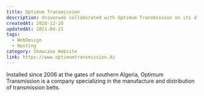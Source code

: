 ```yaml
---
title: Optimum Transmission
description: Univerweb collaborated with Optimum Transmission on its digital presence. We created the website and we provide hosting.
createdAt: 2020-12-20
updatedAt: 2021-04-21
tags:
  - WebDesign
  - Hosting
category: Showcase Website
link: https://www.optimumtransmission.dz
---
```


Installed since 2006 at the gates of southern Algeria, Optimum Transmission is a company specializing in the manufacture and distribution of transmission belts.
